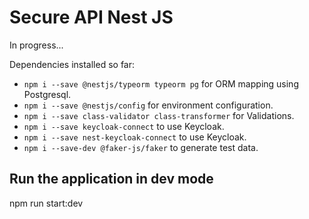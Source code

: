 # Secure API Nest JS

In progress...

Dependencies installed so far:

- `npm i --save @nestjs/typeorm typeorm pg` for ORM mapping using Postgresql.
- `npm i --save @nestjs/config` for environment configuration.
- `npm i --save class-validator class-transformer` for Validations.
- `npm i --save keycloak-connect` to use Keycloak.
- `npm i --save nest-keycloak-connect` to use Keycloak.
- `npm i --save-dev @faker-js/faker` to generate test data.

## Run the application in dev mode

npm run start:dev

